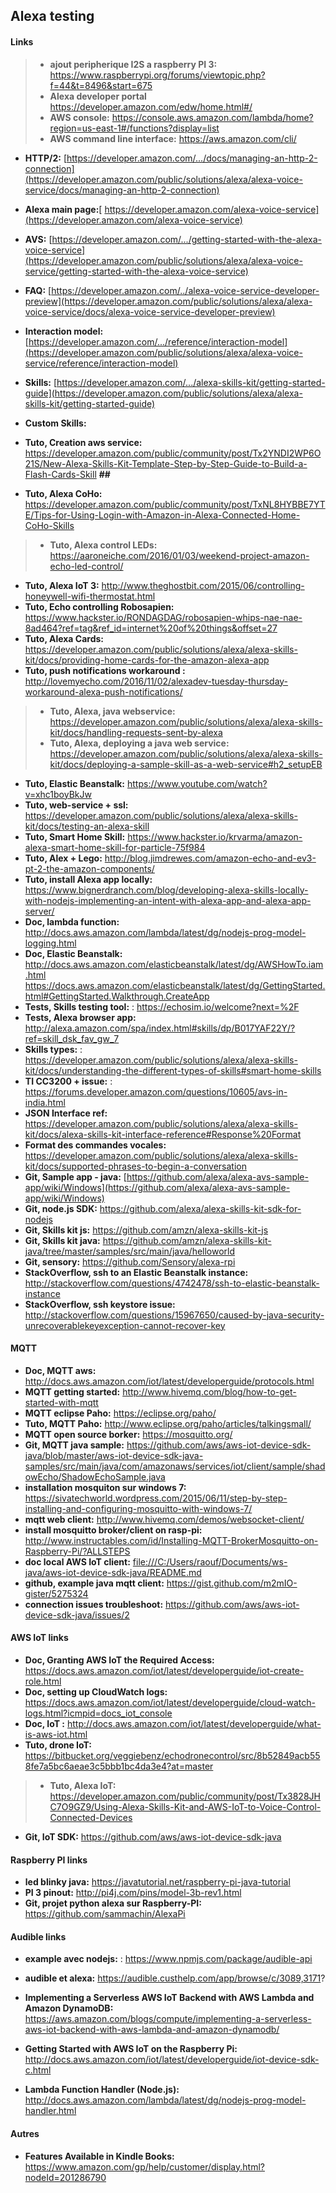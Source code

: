 




## Alexa testing  

#### Links
> - **ajout peripherique I2S a raspberry PI 3:** https://www.raspberrypi.org/forums/viewtopic.php?f=44&t=8496&start=675      
> - **Alexa developer portal** https://developer.amazon.com/edw/home.html#/  
> - **AWS console:** https://console.aws.amazon.com/lambda/home?region=us-east-1#/functions?display=list
> - **AWS command line interface:** https://aws.amazon.com/cli/ 
- **HTTP/2:**  [https://developer.amazon.com/.../docs/managing-an-http-2-connection](https://developer.amazon.com/public/solutions/alexa/alexa-voice-service/docs/managing-an-http-2-connection)   
- **Alexa main page:**[ https://developer.amazon.com/alexa-voice-service](https://developer.amazon.com/alexa-voice-service) 
- **AVS:** [https://developer.amazon.com/.../getting-started-with-the-alexa-voice-service](https://developer.amazon.com/public/solutions/alexa/alexa-voice-service/getting-started-with-the-alexa-voice-service)
- **FAQ:** [https://developer.amazon.com/../alexa-voice-service-developer-preview](https://developer.amazon.com/public/solutions/alexa/alexa-voice-service/docs/alexa-voice-service-developer-preview)
- **Interaction model:** [https://developer.amazon.com/.../reference/interaction-model](https://developer.amazon.com/public/solutions/alexa/alexa-voice-service/reference/interaction-model)
- **Skills:** [https://developer.amazon.com/.../alexa-skills-kit/getting-started-guide](https://developer.amazon.com/public/solutions/alexa/alexa-skills-kit/getting-started-guide)
- **Custom Skills:**

- **Tuto, Creation aws service:**  https://developer.amazon.com/public/community/post/Tx2YNDI2WP6O21S/New-Alexa-Skills-Kit-Template-Step-by-Step-Guide-to-Build-a-Flash-Cards-Skill  **\#\#**
- **Tuto, Alexa CoHo:**  https://developer.amazon.com/public/community/post/TxNL8HYBBE7YTE/Tips-for-Using-Login-with-Amazon-in-Alexa-Connected-Home-CoHo-Skills 
> - **Tuto, Alexa control LEDs:** https://aaroneiche.com/2016/01/03/weekend-project-amazon-echo-led-control/ 
- **Tuto, Alexa IoT 3:** http://www.theghostbit.com/2015/06/controlling-honeywell-wifi-thermostat.html
- **Tuto, Echo controlling Robosapien:** https://www.hackster.io/RONDAGDAG/robosapien-whips-nae-nae-8ad464?ref=tag&ref_id=internet%20of%20things&offset=27 
- **Tuto, Alexa Cards:** https://developer.amazon.com/public/solutions/alexa/alexa-skills-kit/docs/providing-home-cards-for-the-amazon-alexa-app 
- **Tuto, push notifications workaround :** http://lovemyecho.com/2016/11/02/alexadev-tuesday-thursday-workaround-alexa-push-notifications/   
> - **Tuto, Alexa, java webservice:** https://developer.amazon.com/public/solutions/alexa/alexa-skills-kit/docs/handling-requests-sent-by-alexa   
> - **Tuto, Alexa, deploying a java web service:** https://developer.amazon.com/public/solutions/alexa/alexa-skills-kit/docs/deploying-a-sample-skill-as-a-web-service#h2_setupEB
- **Tuto, Elastic Beanstalk:** https://www.youtube.com/watch?v=xhc1boyBkJw 
- **Tuto, web-service + ssl:** https://developer.amazon.com/public/solutions/alexa/alexa-skills-kit/docs/testing-an-alexa-skill 
- **Tuto, Smart Home Skill:** https://www.hackster.io/krvarma/amazon-alexa-smart-home-skill-for-particle-75f984 
- **Tuto, Alex + Lego:** http://blog.jimdrewes.com/amazon-echo-and-ev3-pt-2-the-amazon-components/ 
- **Tuto, install Alexa app locally:** https://www.bignerdranch.com/blog/developing-alexa-skills-locally-with-nodejs-implementing-an-intent-with-alexa-app-and-alexa-app-server/
- **Doc, lambda function:** http://docs.aws.amazon.com/lambda/latest/dg/nodejs-prog-model-logging.html 
- **Doc, Elastic Beanstalk:** http://docs.aws.amazon.com/elasticbeanstalk/latest/dg/AWSHowTo.iam.html
                              https://docs.aws.amazon.com/elasticbeanstalk/latest/dg/GettingStarted.html#GettingStarted.Walkthrough.CreateApp 
- **Tests, Skills testing tool:** : https://echosim.io/welcome?next=%2F 
- **Tests, Alexa browser app:** http://alexa.amazon.com/spa/index.html#skills/dp/B017YAF22Y/?ref=skill_dsk_fav_gw_7
- **Skills types:** : https://developer.amazon.com/public/solutions/alexa/alexa-skills-kit/docs/understanding-the-different-types-of-skills#smart-home-skills 
- **TI CC3200 + issue:** : https://forums.developer.amazon.com/questions/10605/avs-in-india.html
- **JSON Interface ref:** https://developer.amazon.com/public/solutions/alexa/alexa-skills-kit/docs/alexa-skills-kit-interface-reference#Response%20Format
- **Format des commandes vocales:** https://developer.amazon.com/public/solutions/alexa/alexa-skills-kit/docs/supported-phrases-to-begin-a-conversation 
- **Git, Sample app - java:**  [https://github.com/alexa/alexa-avs-sample-app/wiki/Windows](https://github.com/alexa/alexa-avs-sample-app/wiki/Windows)
- **Git, node.js SDK:** https://github.com/alexa/alexa-skills-kit-sdk-for-nodejs 
- **Git, Skills kit js:** https://github.com/amzn/alexa-skills-kit-js 
- **Git, Skills kit java:** https://github.com/amzn/alexa-skills-kit-java/tree/master/samples/src/main/java/helloworld 
- **Git, sensory:** https://github.com/Sensory/alexa-rpi    
- **StackOverflow, ssh to an Elastic Beanstalk instance:** http://stackoverflow.com/questions/4742478/ssh-to-elastic-beanstalk-instance
- **StackOverflow, ssh keystore issue:** http://stackoverflow.com/questions/15967650/caused-by-java-security-unrecoverablekeyexception-cannot-recover-key 


#### MQTT
- **Doc, MQTT aws:** http://docs.aws.amazon.com/iot/latest/developerguide/protocols.html 
- **MQTT getting started:** http://www.hivemq.com/blog/how-to-get-started-with-mqtt 
- **MQTT eclipse Paho:** https://eclipse.org/paho/  
- **Tuto, MQTT Paho:** http://www.eclipse.org/paho/articles/talkingsmall/
- **MQTT open source borker:** https://mosquitto.org/  
- **Git, MQTT java sample:** https://github.com/aws/aws-iot-device-sdk-java/blob/master/aws-iot-device-sdk-java-samples/src/main/java/com/amazonaws/services/iot/client/sample/shadowEcho/ShadowEchoSample.java
- **installation mosquiton sur windows 7:** https://sivatechworld.wordpress.com/2015/06/11/step-by-step-installing-and-configuring-mosquitto-with-windows-7/ 
- **mqtt web client:** http://www.hivemq.com/demos/websocket-client/ 
- **install mosquitto broker/client on rasp-pi:** http://www.instructables.com/id/Installing-MQTT-BrokerMosquitto-on-Raspberry-Pi/?ALLSTEPS 
- **doc local AWS IoT client:**
  [file:///C:/Users/raouf/Documents/ws-java/aws-iot-device-sdk-java/README.md](C:/Users/raouf/Documents/ws-java/aws-iot-device-sdk-java/README.md) 
- **github, example java mqtt client:** https://gist.github.com/m2mIO-gister/5275324 
- **connection issues troubleshoot:** https://github.com/aws/aws-iot-device-sdk-java/issues/2 
#### AWS IoT links 
- **Doc, Granting AWS IoT the Required Access:** https://docs.aws.amazon.com/iot/latest/developerguide/iot-create-role.html  
- **Doc, setting up CloudWatch logs:** https://docs.aws.amazon.com/iot/latest/developerguide/cloud-watch-logs.html?icmpid=docs_iot_console
- **Doc, IoT :** http://docs.aws.amazon.com/iot/latest/developerguide/what-is-aws-iot.html 
- **Tuto, drone IoT:** https://bitbucket.org/veggiebenz/echodronecontrol/src/8b52849acb558fe7a5bc6aeae3c5bbb1bc4da3e4?at=master 
> - **Tuto, Alexa IoT:** https://developer.amazon.com/public/community/post/Tx3828JHC7O9GZ9/Using-Alexa-Skills-Kit-and-AWS-IoT-to-Voice-Control-Connected-Devices
- **Git, IoT SDK:** https://github.com/aws/aws-iot-device-sdk-java 

#### Raspberry PI links 
- **led blinky java:** https://javatutorial.net/raspberry-pi-java-tutorial 
- **PI 3 pinout:** http://pi4j.com/pins/model-3b-rev1.html 
- **Git, projet python alexa sur Raspberry-PI:** https://github.com/sammachin/AlexaPi 

#### Audible links 
- **example avec nodejs:** : https://www.npmjs.com/package/audible-api 
- **audible et alexa:** https://audible.custhelp.com/app/browse/c/3089,3171? 



- **Implementing a Serverless AWS IoT Backend with AWS Lambda and Amazon DynamoDB:** https://aws.amazon.com/blogs/compute/implementing-a-serverless-aws-iot-backend-with-aws-lambda-and-amazon-dynamodb/

- **Getting Started with AWS IoT on the Raspberry Pi:** http://docs.aws.amazon.com/iot/latest/developerguide/iot-device-sdk-c.html 
- **Lambda Function Handler (Node.js):** http://docs.aws.amazon.com/lambda/latest/dg/nodejs-prog-model-handler.html 


#### Autres 
- **Features Available in Kindle Books:** https://www.amazon.com/gp/help/customer/display.html?nodeId=201286790


